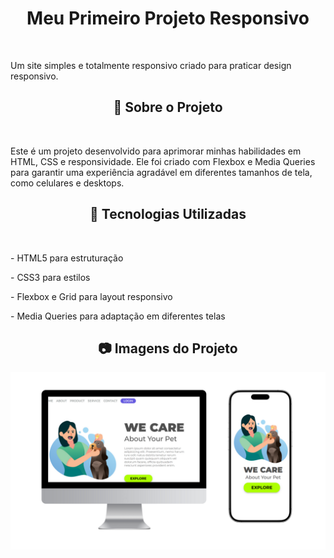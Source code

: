 <h1 align="center">Meu Primeiro Projeto Responsivo</h1>
<br>
<p>Um site simples e totalmente responsivo criado para praticar design responsivo.</p>

<h2 align="center">📌 Sobre o Projeto</h2>
<br>
<p>Este é um projeto desenvolvido para aprimorar minhas habilidades em HTML, CSS e responsividade.
  Ele foi criado com Flexbox e Media Queries para garantir uma experiência agradável em diferentes tamanhos de tela, como celulares e desktops.
</p>

<h2 align="center">🚀 Tecnologias Utilizadas</h2>
<br>
<p>- HTML5 para estruturação</p>
<p>- CSS3 para estilos</p>
<p>- Flexbox e Grid para layout responsivo</p>
<p>- Media Queries para adaptação em diferentes telas</p>

<h2 align="center">📷 Imagens do Projeto</h2>

<img src="https://github.com/JoaoPedrodev7/Primeiro-Projeto-Responsivo/blob/main/img/Desktop%20e%20Mobile.png?raw=true">

